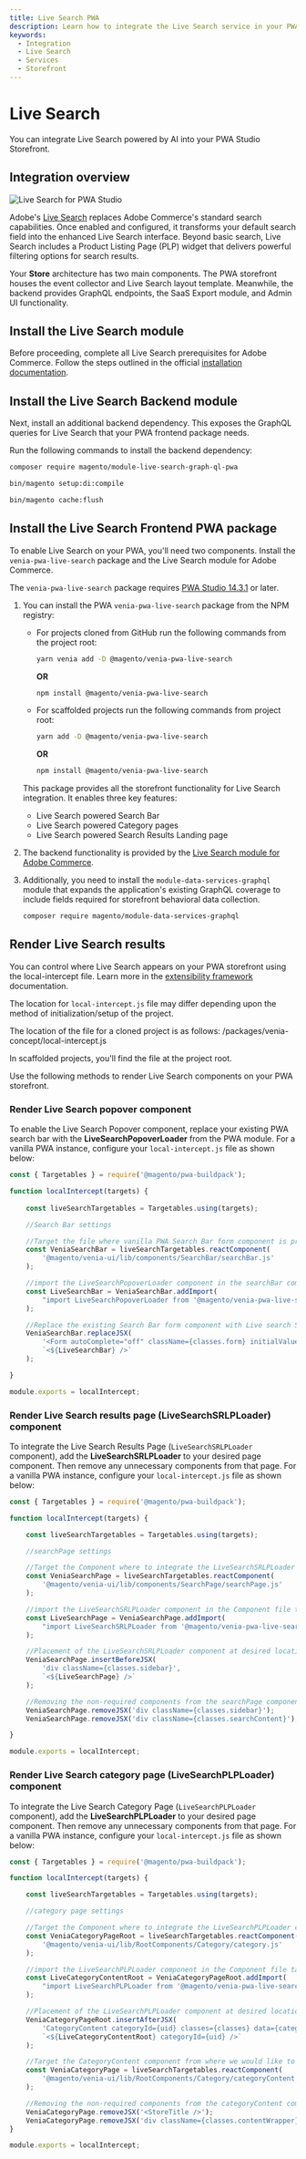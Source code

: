 ```yaml
---
title: Live Search PWA
description: Learn how to integrate the Live Search service in your PWA Studio storefront project.
keywords:
  - Integration
  - Live Search
  - Services
  - Storefront
---
```


# Live Search

You can integrate Live Search powered by AI into your PWA Studio Storefront.

## Integration overview

![Live Search for PWA Studio](images/live-search-pwa-arch-diag.png)

Adobe's [Live Search](https://experienceleague.adobe.com/en/docs/commerce/live-search/overview) replaces Adobe Commerce's standard search capabilities. Once enabled and configured, it transforms your default search field into the enhanced Live Search interface. Beyond basic search, Live Search includes a Product Listing Page (PLP) widget that delivers powerful filtering options for search results.

Your **Store** architecture has two main components. The PWA storefront houses the event collector and Live Search layout template. Meanwhile, the backend provides GraphQL endpoints, the SaaS Export module, and Admin UI functionality.

## Install the Live Search module

<InlineAlert variant="info" slots="text"/>

Before proceeding, complete all Live Search prerequisites for Adobe Commerce. Follow the steps outlined in the official [installation documentation](https://experienceleague.adobe.com/en/docs/commerce/live-search/install).

## Install the Live Search Backend module

Next, install an additional backend dependency. This exposes the GraphQL queries for Live Search that your PWA frontend package needs.

Run the following commands to install the backend dependency:

```bash
composer require magento/module-live-search-graph-ql-pwa
```

```bash
bin/magento setup:di:compile
```

```bash
bin/magento cache:flush
```

## Install the Live Search Frontend PWA package

To enable Live Search on your PWA, you'll need two components. Install the `venia-pwa-live-search` package and the Live Search module for Adobe Commerce.

<InlineAlert variant="info" slots="text">

The `venia-pwa-live-search` package requires [PWA Studio 14.3.1](https://github.com/magento/pwa-studio/releases/tag/v14.3.1) or later.

</InlineAlert>

1. You can install the PWA `venia-pwa-live-search` package from the NPM registry:
    - For projects cloned from GitHub run the following commands from the project root:

        ```sh
        yarn venia add -D @magento/venia-pwa-live-search
        ```

        **OR**

        ```sh
        npm install @magento/venia-pwa-live-search
        ```

    - For scaffolded projects run the following commands from project root:

        ```sh
        yarn add -D @magento/venia-pwa-live-search
        ```

        **OR**

        ```sh
        npm install @magento/venia-pwa-live-search
        ```

     This package provides all the storefront functionality for Live Search integration. It enables three key features:
    - Live Search powered Search Bar
    - Live Search powered Category pages
    - Live Search powered Search Results Landing page

1. The backend functionality is provided by the [Live Search module for Adobe Commerce](https://experienceleague.adobe.com/en/docs/commerce/live-search/install).

1. Additionally, you need to install the `module-data-services-graphql` module that expands the application's existing GraphQL coverage to include fields required for storefront behavioral data collection.

   ```bash
   composer require magento/module-data-services-graphql
   ```

## Render Live Search results

You can control where Live Search appears on your PWA storefront using the local-intercept file. Learn more in the [extensibility framework](https://developer.adobe.com/commerce/pwa-studio/guides/general-concepts/extensibility/#intercept-files) documentation.

The location for `local-intercept.js` file may differ depending upon the method of initialization/setup of the project.

The location of the file for a cloned project is as follows:
<pwa-root>/packages/venia-concept/local-intercept.js

In scaffolded projects, you'll find the file at the project root.

Use the following methods to render Live Search components on your PWA storefront.

### Render Live Search popover component

To enable the Live Search Popover component, replace your existing PWA search bar with the **LiveSearchPopoverLoader** from the PWA module. For a vanilla PWA instance, configure your `local-intercept.js` file as shown below:

```jsx
const { Targetables } = require('@magento/pwa-buildpack');

function localIntercept(targets) {
    
    const liveSearchTargetables = Targetables.using(targets);

    //Search Bar settings

    //Target the file where vanilla PWA Search Bar form component is present.
    const VeniaSearchBar = liveSearchTargetables.reactComponent(
        '@magento/venia-ui/lib/components/SearchBar/searchBar.js'
    );

    //import the LiveSearchPopoverLoader component in the searchBar component file targeted above. 
    const LiveSearchBar = VeniaSearchBar.addImport(
        "import LiveSearchPopoverLoader from '@magento/venia-pwa-live-search/src/containers/LiveSearchPopoverLoader'"
    );

    //Replace the existing Search Bar form component with Live search SearchBar component
    VeniaSearchBar.replaceJSX(
        '<Form autoComplete="off" className={classes.form} initialValues={initialValues} onSubmit={handleSubmit} >',
        `<${LiveSearchBar} />`
    );

}

module.exports = localIntercept;
```

### Render Live Search results page (LiveSearchSRLPLoader) component

To integrate the Live Search Results Page (`LiveSearchSRLPLoader` component), add the **LiveSearchSRLPLoader** to your desired page component. Then remove any unnecessary components from that page.
For a vanilla PWA instance, configure your `local-intercept.js` file as shown below:

```jsx
const { Targetables } = require('@magento/pwa-buildpack');

function localIntercept(targets) {

    const liveSearchTargetables = Targetables.using(targets);

    //searchPage settings

    //Target the Component where to integrate the LiveSearchSRLPLoader component.
    const VeniaSearchPage = liveSearchTargetables.reactComponent(
        '@magento/venia-ui/lib/components/SearchPage/searchPage.js'
    );

    //import the LiveSearchSRLPLoader component in the Component file targeted above.
    const LiveSearchPage = VeniaSearchPage.addImport(
        "import LiveSearchSRLPLoader from '@magento/venia-pwa-live-search/src/containers/LiveSearchSRLPLoader'"
    );

    //Placement of the LiveSearchSRLPLoader component at desired location in targeted searchPage component.
    VeniaSearchPage.insertBeforeJSX(
        'div className={classes.sidebar}',
        `<${LiveSearchPage} />`
    );

    //Removing the non-required components from the searchPage component.
    VeniaSearchPage.removeJSX('div className={classes.sidebar}');
    VeniaSearchPage.removeJSX('div className={classes.searchContent}');

}

module.exports = localIntercept;
```

### Render Live Search category page (LiveSearchPLPLoader) component

To integrate the Live Search Category Page (`LiveSearchPLPLoader` component), add the **LiveSearchPLPLoader** to your desired page component. Then remove any unnecessary components from that page.
For a vanilla PWA instance, configure your `local-intercept.js` file as shown below:

```jsx
const { Targetables } = require('@magento/pwa-buildpack');

function localIntercept(targets) {

    const liveSearchTargetables = Targetables.using(targets);

    //category page settings

    //Target the Component where to integrate the LiveSearchPLPLoader component.
    const VeniaCategoryPageRoot = liveSearchTargetables.reactComponent(
        '@magento/venia-ui/lib/RootComponents/Category/category.js'
    );

    //import the LiveSearchPLPLoader component in the Component file targeted above.
    const LiveCategoryContentRoot = VeniaCategoryPageRoot.addImport(
        "import LiveSearchPLPLoader from '@magento/venia-pwa-live-search/src/containers/LiveSearchPLPLoader'"
    );

    //Placement of the LiveSearchPLPLoader component at desired location in targeted category Page component.
    VeniaCategoryPageRoot.insertAfterJSX(
        'CategoryContent categoryId={uid} classes={classes} data={categoryData} isLoading={loading} pageControl={pageControl} sortProps={sortProps} pageSize={pageSize}',
        `<${LiveCategoryContentRoot} categoryId={uid} />`
    );

    //Target the CategoryContent component from where we would like to remove some elements on category page.
    const VeniaCategoryPage = liveSearchTargetables.reactComponent(
        '@magento/venia-ui/lib/RootComponents/Category/categoryContent.js'
    );

    //Removing the non-required components from the categoryContent component.
    VeniaCategoryPage.removeJSX('<StoreTitle />');
    VeniaCategoryPage.removeJSX('div className={classes.contentWrapper}');
}

module.exports = localIntercept;
```
